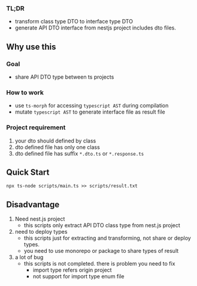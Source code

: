 
### TL;DR

- transform class type DTO to interface type DTO
- generate API DTO interface from nestjs project includes dto files.

## Why use this

### Goal
- share API DTO type between ts projects

### How to work
- use `ts-morph` for accessing `typescript AST` during compilation
- mutate `typescript AST` to generate interface file as result file

### Project requirement
1. your dto should defined by class
2. dto defined file has only one class 
3. dto defined file has suffix `*.dto.ts` or `*.response.ts`


## Quick Start 

```
npx ts-node scripts/main.ts >> scripts/result.txt
```


## Disadvantage

1. Need nest.js project
    - this scripts only extract API DTO class type from nest.js project
2. need to deploy types
    - this scripts just for extracting and transforming, not share or deploy types.
    - you need to use monorepo or package to share types of result
3. a lot of bug
    - this scripts is not completed. there is problem you need to fix
        - import type refers origin project
        - not support for import type enum file
